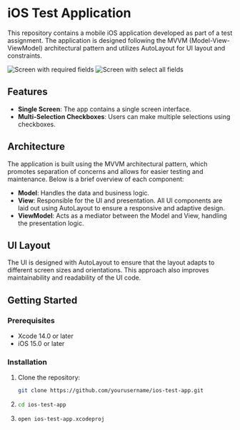 # iOS Test Application

This repository contains a mobile iOS application developed as part of a test assignment. The application is designed following the MVVM (Model-View-ViewModel) architectural pattern and utilizes AutoLayout for UI layout and constraints.

![Screen with required fields](https://i.imgur.com/fsEltct.png)
![Screen with select all fields](https://i.imgur.com/qVOzXYf.png)

## Features

- **Single Screen**: The app contains a single screen interface.
- **Multi-Selection Checkboxes**: Users can make multiple selections using checkboxes.

## Architecture

The application is built using the MVVM architectural pattern, which promotes separation of concerns and allows for easier testing and maintenance. Below is a brief overview of each component:

- **Model**: Handles the data and business logic.
- **View**: Responsible for the UI and presentation. All UI components are laid out using AutoLayout to ensure a responsive and adaptive design.
- **ViewModel**: Acts as a mediator between the Model and View, handling the presentation logic.

## UI Layout

The UI is designed with AutoLayout to ensure that the layout adapts to different screen sizes and orientations. This approach also improves maintainability and readability of the UI code.

## Getting Started

### Prerequisites

- Xcode 14.0 or later
- iOS 15.0 or later

### Installation

1. Clone the repository:
   ```bash
   git clone https://github.com/yourusername/ios-test-app.git
2. ```bash
   cd ios-test-app
3. ```bash
   open ios-test-app.xcodeproj

